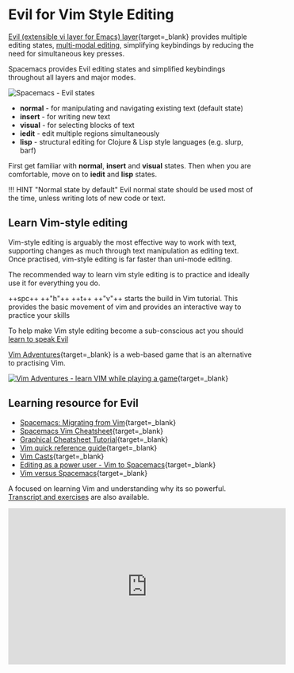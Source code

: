 # Evil for Vim Style Editing

[Evil (extensible vi layer for Emacs) layer](https://develop.spacemacs.org/layers/+spacemacs/spacemacs-evil/README.html){target=_blank} provides multiple editing states, [multi-modal editing](/spacemacs/why-spacemacs/states.md), simplifying keybindings by reducing the need for simultaneous key presses.

Spacemacs provides Evil editing states and simplified keybindings throughout all layers and major modes.

![Spacemacs - Evil states](https://raw.githubusercontent.com/practicalli/graphic-design/live/editors/spacemacs/screenshots/spacemacs-states-vim.png)

* **normal** - for manipulating and navigating existing text (default state)
* **insert** - for writing new text
* **visual** - for selecting blocks of text
* **iedit** - edit multiple regions simultaneously
* **lisp** - structural editing for Clojure & Lisp style languages (e.g. slurp, barf)

First get familiar with **normal**, **insert** and **visual** states.  Then when you are comfortable, move on to **iedit** and **lisp** states.

!!! HINT "Normal state by default"
    Evil normal state should be used most of the time, unless writing lots of new code or text.


## Learn Vim-style editing

Vim-style editing is arguably the most effective way to work with text, supporting changes as much through text manipulation as editing text.  Once practised, vim-style editing is far faster than uni-mode editing.

The recommended way to learn vim style editing is to practice and ideally use it for everything you do.

++spc++ ++"h"++ ++t++ ++"v"++ starts the build in Vim tutorial.  This provides the basic movement of vim and provides an interactive way to practice your skills

To help make Vim style editing become a sub-conscious act you should [learn to speak Evil](../vim-style/speaking-evil.md)

[Vim Adventures](https://vim-adventures.com/){target=_blank} is a web-based game that is an alternative to practising Vim.

[![Vim Adventures - learn VIM while playing a game](https://raw.githubusercontent.com/practicalli/graphic-design/live/editors/spacemacs/screenshots/vim-adventures.png)](https://vim-adventures.com/){target=_blank}


## Learning resource for Evil

* [Spacemacs: Migrating from Vim](http://spacemacs.org/doc/VIMUSERS.html){target=_blank}
* [Spacemacs Vim Cheatsheet](https://simpletutorials.com/c/3036/Spacemacs){target=_blank}
* [Graphical Cheatsheet Tutorial](http://www.viemu.com/a_vi_vim_graphical_cheat_sheet_tutorial.html){target=_blank}
* [Vim quick reference guide](http://vimhelp.appspot.com/quickref.txt.html){target=_blank}
* [Vim Casts](http://vimcasts.org/){target=_blank}
* [Editing as a power user - Vim to Spacemacs](https://steemit.com/vim/@hansvb/text-editing-as-a-power-user-from-vim-to-spacemacs-or-how-to-get-things-done){target=_blank}
* [Vim versus Spacemacs](https://www.slant.co/versus/42/69/~vim_vs_spacemacs){target=_blank}


A focused on learning Vim and understanding why its so powerful.  [Transcript and exercises](https://missing.csail.mit.edu/2020/editors/) are also available.

<p style="text-align:center">
<iframe width="560" height="315" src="https://www.youtube.com/embed/a6Q8Na575qc" title="YouTube video player" frameborder="0" allow="accelerometer; autoplay; clipboard-write; encrypted-media; gyroscope; picture-in-picture" allowfullscreen></iframe>
</p>
